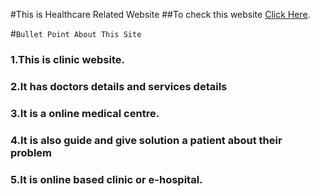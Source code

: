 #This is Healthcare Related Website
##To check this website [Click Here](https://medii-care.web.app).

#`Bullet Point About This Site`
### 1.This is clinic website.
### 2.It has doctors details and services details
### 3.It is a online medical centre.
### 4.It is also guide and give solution a patient about their problem
### 5.It is online based clinic or e-hospital.
